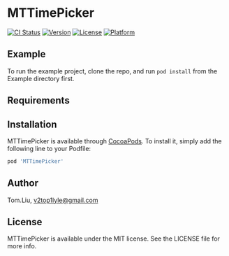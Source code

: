 # MTTimePicker

[![CI Status](https://img.shields.io/travis/Tom.Liu/MTTimePicker.svg?style=flat)](https://travis-ci.org/Tom.Liu/MTTimePicker)
[![Version](https://img.shields.io/cocoapods/v/MTTimePicker.svg?style=flat)](https://cocoapods.org/pods/MTTimePicker)
[![License](https://img.shields.io/cocoapods/l/MTTimePicker.svg?style=flat)](https://cocoapods.org/pods/MTTimePicker)
[![Platform](https://img.shields.io/cocoapods/p/MTTimePicker.svg?style=flat)](https://cocoapods.org/pods/MTTimePicker)

## Example

To run the example project, clone the repo, and run `pod install` from the Example directory first.

## Requirements

## Installation

MTTimePicker is available through [CocoaPods](https://cocoapods.org). To install
it, simply add the following line to your Podfile:

```ruby
pod 'MTTimePicker'
```

## Author

Tom.Liu, v2top1lyle@gmail.com

## License

MTTimePicker is available under the MIT license. See the LICENSE file for more info.
